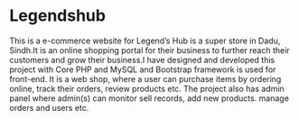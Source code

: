 # Legendshub
This is a e-commerce website for Legend’s Hub is a super store in Dadu, Sindh.It is an online shopping portal for their business to further reach their customers and grow their business.I have designed and developed this project with Core PHP and MySQL and Bootstrap framework  is used for front-end. It is a web shop, where a user can purchase items by ordering online, track their orders, review products etc. The project also has admin panel where admin(s) can monitor sell records, add new products. manage orders and users etc.
